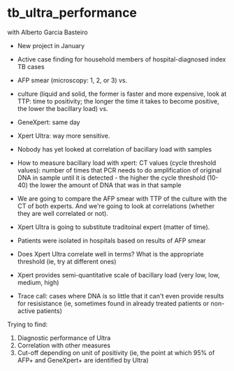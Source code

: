 # tb_ultra_performance
with Alberto Garcia Basteiro

- New project in January
- Active case finding for household members of hospital-diagnosed index TB cases
- AFP smear (microscopy: 1, 2, or 3) vs. 
- culture (liquid and solid, the former is faster and more expensive, look at TTP: time to positivity; the longer the time it takes to become positive, the lower the bacillary load) vs.
- GeneXpert: same day
- Xpert Ultra: way more sensitive.

- Nobody has yet looked at correlation of bacillary load with samples
- How to measure bacillary load with xpert: CT values (cycle threshold values): number of times that PCR needs to do amplification of original DNA in sample until it is detected - the higher the cycle threshold (10-40) the lower the amount of DNA that was in that sample

- We are going to compare the AFP smear with TTP of the culture with the CT of both experts. And we're going to look at correlations (whether they are well correlated or not).

- Xpert Ultra is going to substitute traditoinal expert (matter of time).
- Patients were isolated in hospitals based on results of AFP smear
- Does Xpert Ultra correlate well in terms? What is the appropriate threshold (ie, try at different ones)
- Xpert provides semi-quantitative scale of bacillary load (very low, low, medium, high)

- Trace call: cases where DNA is so little that it can't even provide results for resisistance (ie, sometimes found in already treated patients or non-active patients)

Trying to find:
1. Diagnostic performance of Ultra
2. Correlation with other measures
3. Cut-off depending on unit of positivity (ie, the point at which 95% of AFP+ and GeneXpert+ are identified by Ultra)

